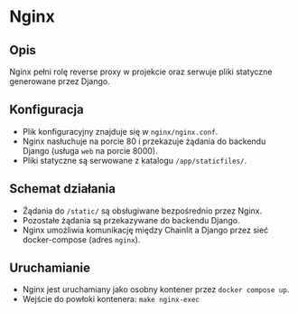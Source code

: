 # Nginx

## Opis

Nginx pełni rolę reverse proxy w projekcie oraz serwuje pliki statyczne generowane przez Django.

## Konfiguracja

- Plik konfiguracyjny znajduje się w `nginx/nginx.conf`.
- Nginx nasłuchuje na porcie 80 i przekazuje żądania do backendu Django (usługa `web` na porcie 8000).
- Pliki statyczne są serwowane z katalogu `/app/staticfiles/`.

## Schemat działania

- Żądania do `/static/` są obsługiwane bezpośrednio przez Nginx.
- Pozostałe żądania są przekazywane do backendu Django.
- Nginx umożliwia komunikację między Chainlit a Django przez sieć docker-compose (adres `nginx`).

## Uruchamianie

- Nginx jest uruchamiany jako osobny kontener przez `docker compose up`.
- Wejście do powłoki kontenera: `make nginx-exec` 